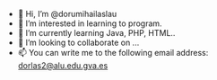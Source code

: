 - 👋 Hi, I’m @dorumihailaslau
- 👀 I’m interested in learning to program.
- 🌱 I’m currently learning Java, PHP, HTML..
- 💞️ I’m looking to collaborate on ...
- 📫 You can write me to the following email address: dorlas2@alu.edu.gva.es

<!---
dorumihailaslau/dorumihailaslau is a ✨ special ✨ repository because its `README.md` (this file) appears on your GitHub profile.
You can click the Preview link to take a look at your changes.
--->
